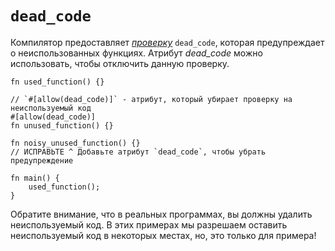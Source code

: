 # `dead_code`

Компилятор предоставляет [*проверку*](https://en.wikipedia.org/wiki/Lint_%28software%29) `dead_code`,
которая предупреждает о неиспользованных функциях. Атрибут *dead_code* можно использовать, чтобы отключить данную проверку.

```rust,editable
fn used_function() {}

// `#[allow(dead_code)]` - атрибут, который убирает проверку на неиспользуемый код
#[allow(dead_code)]
fn unused_function() {}

fn noisy_unused_function() {}
// ИСПРАВЬТЕ ^ Добавьте атрибут `dead_code`, чтобы убрать предупреждение

fn main() {
    used_function();
}
```

Обратите внимание, что в реальных программах, вы должны удалить неиспользуемый код.
В этих примерах мы разрешаем оставить неиспользуемый код в некоторых местах,
но, это только для примера!

